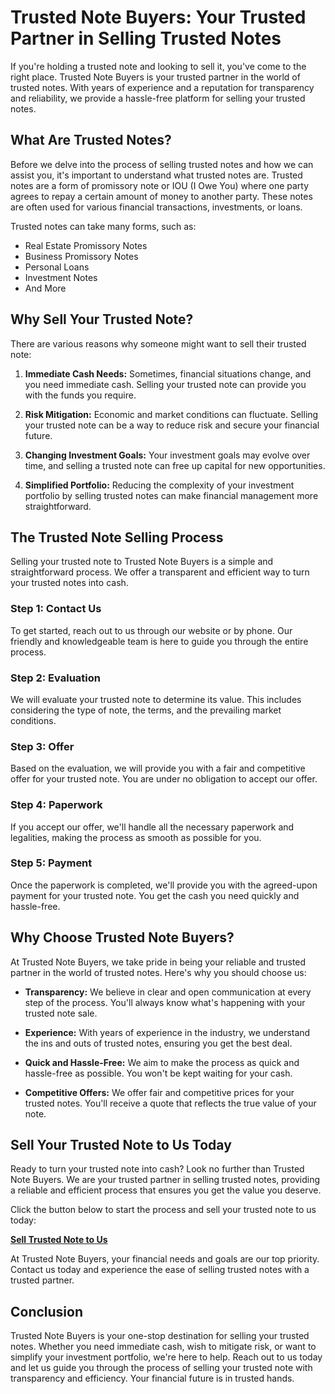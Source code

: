 # Trusted Note Buyers: Your Trusted Partner in Selling Trusted Notes

If you're holding a trusted note and looking to sell it, you've come to the right place. Trusted Note Buyers is your trusted partner in the world of trusted notes. With years of experience and a reputation for transparency and reliability, we provide a hassle-free platform for selling your trusted notes.

## What Are Trusted Notes?

Before we delve into the process of selling trusted notes and how we can assist you, it's important to understand what trusted notes are. Trusted notes are a form of promissory note or IOU (I Owe You) where one party agrees to repay a certain amount of money to another party. These notes are often used for various financial transactions, investments, or loans.

Trusted notes can take many forms, such as:

- Real Estate Promissory Notes
- Business Promissory Notes
- Personal Loans
- Investment Notes
- And More

## Why Sell Your Trusted Note?

There are various reasons why someone might want to sell their trusted note:

1. **Immediate Cash Needs:** Sometimes, financial situations change, and you need immediate cash. Selling your trusted note can provide you with the funds you require.

2. **Risk Mitigation:** Economic and market conditions can fluctuate. Selling your trusted note can be a way to reduce risk and secure your financial future.

3. **Changing Investment Goals:** Your investment goals may evolve over time, and selling a trusted note can free up capital for new opportunities.

4. **Simplified Portfolio:** Reducing the complexity of your investment portfolio by selling trusted notes can make financial management more straightforward.

## The Trusted Note Selling Process

Selling your trusted note to Trusted Note Buyers is a simple and straightforward process. We offer a transparent and efficient way to turn your trusted notes into cash.

### Step 1: Contact Us

To get started, reach out to us through our website or by phone. Our friendly and knowledgeable team is here to guide you through the entire process.

### Step 2: Evaluation

We will evaluate your trusted note to determine its value. This includes considering the type of note, the terms, and the prevailing market conditions.

### Step 3: Offer

Based on the evaluation, we will provide you with a fair and competitive offer for your trusted note. You are under no obligation to accept our offer.

### Step 4: Paperwork

If you accept our offer, we'll handle all the necessary paperwork and legalities, making the process as smooth as possible for you.

### Step 5: Payment

Once the paperwork is completed, we'll provide you with the agreed-upon payment for your trusted note. You get the cash you need quickly and hassle-free.

## Why Choose Trusted Note Buyers?

At Trusted Note Buyers, we take pride in being your reliable and trusted partner in the world of trusted notes. Here's why you should choose us:

- **Transparency:** We believe in clear and open communication at every step of the process. You'll always know what's happening with your trusted note sale.

- **Experience:** With years of experience in the industry, we understand the ins and outs of trusted notes, ensuring you get the best deal.

- **Quick and Hassle-Free:** We aim to make the process as quick and hassle-free as possible. You won't be kept waiting for your cash.

- **Competitive Offers:** We offer fair and competitive prices for your trusted notes. You'll receive a quote that reflects the true value of your note.

## Sell Your Trusted Note to Us Today

Ready to turn your trusted note into cash? Look no further than Trusted Note Buyers. We are your trusted partner in selling trusted notes, providing a reliable and efficient process that ensures you get the value you deserve.

Click the button below to start the process and sell your trusted note to us today:

[**Sell Trusted Note to Us**](#)

At Trusted Note Buyers, your financial needs and goals are our top priority. Contact us today and experience the ease of selling trusted notes with a trusted partner.

## Conclusion

Trusted Note Buyers is your one-stop destination for selling your trusted notes. Whether you need immediate cash, wish to mitigate risk, or want to simplify your investment portfolio, we're here to help. Reach out to us today and let us guide you through the process of selling your trusted note with transparency and efficiency. Your financial future is in trusted hands.